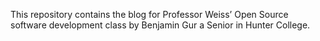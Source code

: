 This repository contains the blog for Professor Weiss’ Open Source software development class by Benjamin Gur a Senior in Hunter College. 
